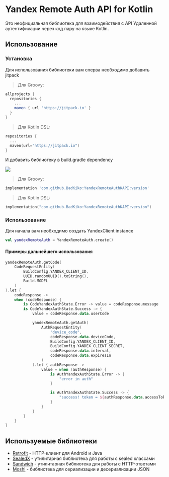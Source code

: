 # Yandex Remote Auth API for Kotlin

Это неофициальная библиотека для взаимодействия с API Удаленной аутентификации через код пару на языке Kotlin. 
## Использование
### Установка 

Для использования библиотеки вам  сперва необходимо добавить jitpack

> Для Groovy:

```groovy
allprojects {
  repositories {
    ...
    maven { url 'https://jitpack.io' }
  }
}
```

> Для Kotlin DSL:

```kotlin
repositories {
  ...
  maven(url="https://jitpack.io")
}
```

И добавить библиотеку в build.gradle dependency

[![](https://jitpack.io/v/BadKiko/YandexMusicKAPI.svg)](https://jitpack.io/#BadKiko/YandexMusicKAPI)

> Для Groovy:

```groovy
implementation 'com.github.BadKiko:YandexRemoteAuthKAPI:version'
```

> Для Kotlin DSL:

```kotlin
implementation("com.github.BadKiko:YandexRemoteAuthKAPI:version")
```

### Использование 

Для начала вам необходимо создать YandexClient instance
```kotlin
val yandexRemoteAuth = YandexRemoteAuth.create()
```

#### Примеры дальнейшего использования 

```kotlin
yandexRemoteAuth.getCode(
    CodeRequestEntity(
        BuildConfig.YANDEX_CLIENT_ID,
        UUID.randomUUID().toString(),
        Build.MODEL
    )
).let {
    codeResponse ->
    when (codeResponse) {
        is CodeYandexAuthState.Error -> value = codeResponse.message
        is CodeYandexAuthState.Success -> {
            value = codeResponse.data.userCode

            yandexRemoteAuth.getAuth(
                AuthRequestEntity(
                    "device_code",
                    codeResponse.data.deviceCode,
                    BuildConfig.YANDEX_CLIENT_ID,
                    BuildConfig.YANDEX_CLIENT_SECRET,
                    codeResponse.data.interval,
                    codeResponse.data.expiresIn
                )
            ).let { authResponse ->
                value = when (authResponse) {
                    is AuthYandexAuthState.Error -> {
                        "error in auth"
                    }

                    is AuthYandexAuthState.Success -> {
                        "success! token = ${authResponse.data.accessToken}"
                    }
                }
            }
        }
    }
}
```

## Используемые библиотеки

* [Retrofit](https://github.com/square/retrofit) - HTTP-клиент для Android и Java
* [SealedX](https://github.com/skydoves/sealedx) - утилитарная библиотека для работы с sealed классами
* [Sandwich](https://github.com/skydoves/sandwich) - утилитарная библиотека для работы с HTTP-ответами
* [Moshi](https://github.com/square/moshi) - библиотека для сериализации и десериализации JSON
